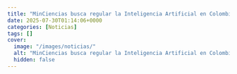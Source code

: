 ```yaml
---
title: "MinCiencias busca regular la Inteligencia Artificial en Colombia - esto es lo que propone el nuevo proyecto de ley"
date: 2025-07-30T01:14:06+0000
categories: [Noticias]
tags: []
cover:
  image: "/images/noticias/"
  alt: "MinCiencias busca regular la Inteligencia Artificial en Colombia - esto es lo que propone el nuevo proyecto de ley"
  hidden: false
---
```




